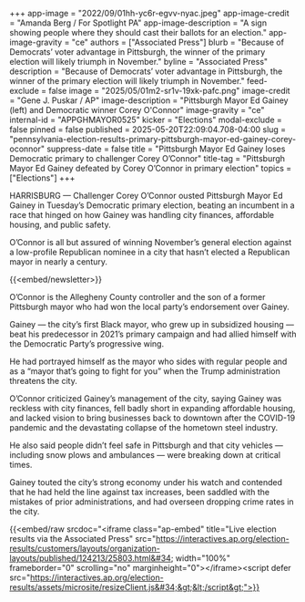 +++
app-image = "2022/09/01hh-yc6r-egvv-nyac.jpeg"
app-image-credit = "Amanda Berg / For Spotlight PA"
app-image-description = "A sign showing people where they should cast their ballots for an election."
app-image-gravity = "ce"
authors = ["Associated Press"]
blurb = "Because of Democrats’ voter advantage in Pittsburgh, the winner of the primary election will likely triumph in November."
byline = "Associated Press"
description = "Because of Democrats’ voter advantage in Pittsburgh, the winner of the primary election will likely triumph in November."
feed-exclude = false
image = "2025/05/01m2-sr1v-19xk-pafc.png"
image-credit = "Gene J. Puskar / AP"
image-description = "Pittsburgh Mayor Ed Gainey (left) and Democratic winner Corey O'Connor"
image-gravity = "ce"
internal-id = "APPGHMAYOR0525"
kicker = "Elections"
modal-exclude = false
pinned = false
published = 2025-05-20T22:09:04.708-04:00
slug = "pennsylvania-election-results-primary-pittsburgh-mayor-ed-gainey-corey-oconnor"
suppress-date = false
title = "Pittsburgh Mayor Ed Gainey loses Democratic primary to challenger Corey O’Connor"
title-tag = "Pittsburgh Mayor Ed Gainey defeated by Corey O’Connor in primary election"
topics = ["Elections"]
+++

HARRISBURG — Challenger Corey O’Connor ousted Pittsburgh Mayor Ed Gainey in Tuesday’s Democratic primary election, beating an incumbent in a race that hinged on how Gainey was handling city finances, affordable housing, and public safety.

O’Connor is all but assured of winning November’s general election against a low-profile Republican nominee in a city that hasn’t elected a Republican mayor in nearly a century.

{{<embed/newsletter>}}

O’Connor is the Allegheny County controller and the son of a former Pittsburgh mayor who had won the local party’s endorsement over Gainey.

Gainey — the city’s first Black mayor, who grew up in subsidized housing — beat his predecessor in 2021’s primary campaign and had allied himself with the Democratic Party’s progressive wing.

He had portrayed himself as the mayor who sides with regular people and as a “mayor that’s going to fight for you” when the Trump administration threatens the city.

O’Connor criticized Gainey’s management of the city, saying Gainey was reckless with city finances, fell badly short in expanding affordable housing, and lacked vision to bring businesses back to downtown after the COVID-19 pandemic and the devastating collapse of the hometown steel industry.

He also said people didn’t feel safe in Pittsburgh and that city vehicles — including snow plows and ambulances — were breaking down at critical times.

Gainey touted the city’s strong economy under his watch and contended that he had held the line against tax increases, been saddled with the mistakes of prior administrations, and had overseen dropping crime rates in the city.<strong></strong>

{{<embed/raw srcdoc="&lt;iframe class=&#34;ap-embed&#34; title=&#34;Live election results via the Associated Press&#34; src=&#34;https://interactives.ap.org/election-results/customers/layouts/organization-layouts/published/124213/25803.html&#34; width=&#34;100%&#34; frameborder=&#34;0&#34; scrolling=&#34;no&#34; marginheight=&#34;0&#34;&gt;&lt;/iframe&gt;&lt;script defer src=&#34;https://interactives.ap.org/election-results/assets/microsite/resizeClient.js&#34;&gt;&lt;/script&gt;">}}

